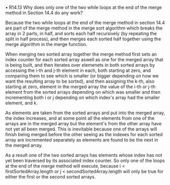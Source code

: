 • R14.13 Why does only one of the two while loops at the end of the merge method in
Section 14.4 do any work?

Because the two while loops at the end of the merge method in section 14.4 are part of the merge method in the merge sort algorithm which breaks the array in 2 parts, in half, and sorts each half recursively (by repeating the split in half process), and then merges each sorted half together using the merge algorithm in the merge function. 

When merging two sorted array together the merge method first sets an index counter for each sorted array aswell as one for the merged array that is being built, and then iterates over elemenets in both sorted arrays by accessing the i-th and j-th element in each, both starting at zero, and comparing them to see which is smaller (or bigger depending on how we want the resulting array to be sorted), and then assigning the k-th, also starting at zero, element in the merged array the value of the i-th or j-th element from the sorted arrays depending on which was smaller and then incrementing both i or j depending on which index's array had the smaller element, and k.

As elements are taken from the sorted arrays and put into the merged array, the index increases, and at some point all the elements from one of the arrays are in the merged array but the element's from the other array have not yet all been merged. This is inevitable because one of the arrays will finish being merged before the other seeing as the indexes for each sorted array are incremented separately as elements are found to be the next in the merged array.

As a result one of the two sorted arrays has elements whose index has not yet been traversed by its associated index counter. So only one of the loops at the end of the merge method will execute, because i < firstSortedArray.length or j < secondSortedArray.length will only be true for either the first or the second sorted arrays.
